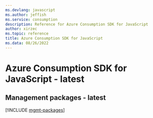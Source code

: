 ```yaml
---
ms.devlang: javascript
ms.author: jeffish
ms.service: consumption
description: Reference for Azure Consumption SDK for JavaScript
author: xirzec
ms.topic: reference
title: Azure Consumption SDK for JavaScript
ms.data: 08/26/2022
---
```

# Azure Consumption SDK for JavaScript - latest

## Management packages - latest
[!INCLUDE [mgmt-packages](consumption-mgmt-index.md)]